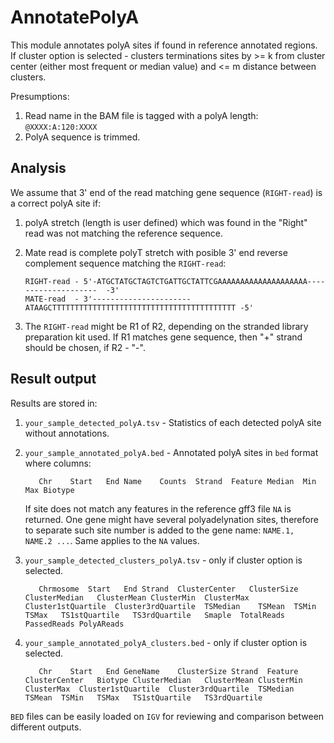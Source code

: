 # AnnotatePolyA

This module annotates polyA sites if found in reference annotated regions.
If cluster option is selected - clusters terminations sites by >= k from cluster
center (either most frequent or median value) and <= m distance between clusters.

Presumptions:
1. Read name in the BAM file is tagged with a polyA length: `@XXXX:A:120:XXXX`
2. PolyA sequence is trimmed.

## Analysis

We assume that 3' end of the read matching gene sequence (`RIGHT-read`) is a correct polyA site if:

   1. polyA stretch (length is user defined) which was found in the "Right" read was not matching the
      reference sequence.

   2. Mate read is complete polyT stretch with posible 3' end reverse complement sequence matching the
      `RIGHT-read`:
      ```
      RIGHT-read - 5'-ATGCTATGCTAGTCTGATTGCTATTCGAAAAAAAAAAAAAAAAAAAA--------------------  -3'
      MATE-read  - 3'----------------------ATAAGCTTTTTTTTTTTTTTTTTTTTTTTTTTTTTTTTTTTTTTTTT -5'
      ```

   3. The `RIGHT-read` might be R1 of R2, depending on the stranded library preparation kit used. If R1
   matches gene sequence, then "+" strand should be chosen, if R2 - "-".

## Result output

Results are stored in:

   1. `your_sample_detected_polyA.tsv` - Statistics of each detected polyA site without annotations.

   2. `your_sample_annotated_polyA.bed` - Annotated polyA sites in `bed` format where columns:
      ```
         Chr	Start	End	Name	Counts	Strand	Feature	Median	Min	Max	Biotype
      ```
      If site does not match any features in the reference gff3 file `NA` is returned.
      One gene might have several polyadelynation sites, therefore to separate such site number is
      added to the gene name: `NAME.1, NAME.2 ...`. Same applies to the `NA` values.

   3. `your_sample_detected_clusters_polyA.tsv` - only if cluster option is selected.
      ```
         Chrmosome	Start	End	Strand	ClusterCenter	ClusterSize	ClusterMedian	ClusterMean	ClusterMin	ClusterMax	Cluster1stQuartile	Cluster3rdQuartile	TSMedian	TSMean	TSMin	TSMax	TS1stQuartile	TS3rdQuartile	Smaple	TotalReads	PassedReads	PolyAReads
      ```
   4. `your_sample_annotated_polyA_clusters.bed` - only if cluster option is selected.
      ```
         Chr	Start	End	GeneName	ClusterSize	Strand	Feature	ClusterCenter	Biotype	ClusterMedian	ClusterMean	ClusterMin	ClusterMax	Cluster1stQuartile	Cluster3rdQuartile	TSMedian	TSMean	TSMin	TSMax	TS1stQuartile	TS3rdQuartile
      ```

`BED` files can be easily loaded on `IGV` for reviewing and comparison between
different outputs.

